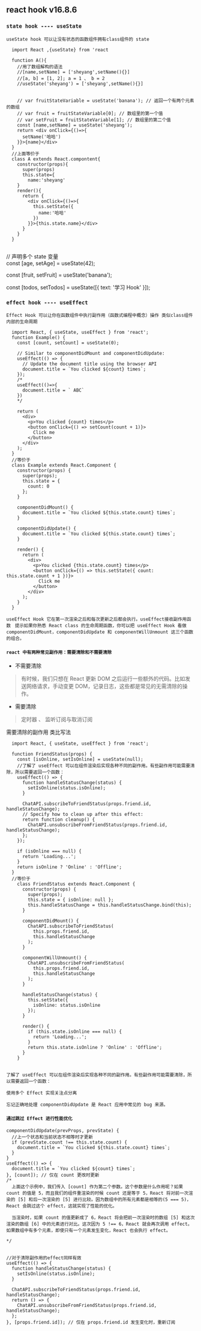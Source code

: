 ## react hook v16.8.6

###  `state hook ---- useState`

  `useState hook 可以让没有状态的函数组件拥有class组件的 state`
```
  import React ,{useState} from 'react
  
  function A(){
    //用了数组解构的语法 
    //[name,setName] = ['sheyang',setName(){}]
    //[a, b] = [1, 2]; a = 1 、 b = 2
    //useState('sheyang') = ['sheyang',setName(){}]

     
    // var fruitStateVariable = useState('banana'); // 返回一个有两个元素的数组
    // var fruit = fruitStateVariable[0]; // 数组里的第一个值
    // var setFruit = fruitStateVariable[1]; // 数组里的第二个值
    const [name,setName] = useState('sheyang');
    return <div onClick={()=>{
      setName('哈哈')
    }}>{name}</div>
  }
  //上面等价于
  class A extends React.compontent{
    constructor(props){
      super(props)
      this.state={
        name:'sheyang'
    }
    render(){
      return {
        <div onClick={()=>{
          this.setState({
            name:'哈哈'
          })
        }}>{this.state.name}</div>
      }
    }
  }
  
```
// 声明多个 state 变量  
  const [age, setAge] = useState(42);  

  const [fruit, setFruit] = useState('banana');  

  const [todos, setTodos] = useState([{ text: '学习 Hook' }]);

### `effect hook ---- useEffect`

  `Effect Hook 可以让你在函数组件中执行副作用（函数式编程中概念）操作 类似class组件内部的生命周期`
  ```
    import React, { useState, useEffect } from 'react';
    function Example() {
      const [count, setCount] = useState(0);

      // Similar to componentDidMount and componentDidUpdate:
      useEffect(() => {
        // Update the document title using the browser API
        document.title = `You clicked ${count} times`;
      });
      /*
      useEffect(()=>{
        document.title = ` ABC`
      })
      */

      return (
        <div>
          <p>You clicked {count} times</p>
          <button onClick={() => setCount(count + 1)}>
            Click me
          </button>
        </div>
      );
    }
    //等价于
    class Example extends React.Component {
      constructor(props) {
        super(props);
        this.state = {
          count: 0
        };
      }

      componentDidMount() {
        document.title = `You clicked ${this.state.count} times`;
      }

      componentDidUpdate() {
        document.title = `You clicked ${this.state.count} times`;
      }

      render() {
        return (
          <div>
            <p>You clicked {this.state.count} times</p>
            <button onClick={() => this.setState({ count: this.state.count + 1 })}>
              Click me
            </button>
          </div>
        );
      }
    }
  ```  
  `useEffect Hook 它在第一次渲染之后和每次更新之后都会执行。useEffect接收副作用函数 `
  `提示如果你熟悉 React class 的生命周期函数，你可以把 useEffect Hook 看做 componentDidMount，componentDidUpdate 和 componentWillUnmount 这三个函数的组合。`

   #### `react 中有两种常见副作用：需要清除和不需要清除`
   * 不需要清除
   > 有时候，我们只想在 React 更新 DOM 之后运行一些额外的代码。比如发送网络请求，手动变更 DOM，记录日志，这些都是常见的无需清除的操作。
   * 需要清除 
   > 定时器 、 监听订阅与取消订阅

  需要清除的副作用 类比写法
  ```
    import React, { useState, useEffect } from 'react';

    function FriendStatus(props) {
      const [isOnline, setIsOnline] = useState(null);
      //了解了 useEffect 可以在组件渲染后实现各种不同的副作用。有些副作用可能需要清除，所以需要返回一个函数：
      useEffect(() => {
        function handleStatusChange(status) {
          setIsOnline(status.isOnline);
        }
        
        ChatAPI.subscribeToFriendStatus(props.friend.id, handleStatusChange);
        // Specify how to clean up after this effect:
        return function cleanup() {
          ChatAPI.unsubscribeFromFriendStatus(props.friend.id, handleStatusChange);
        };
      });

      if (isOnline === null) {
        return 'Loading...';
      }
      return isOnline ? 'Online' : 'Offline';
    }
    //等价于
      class FriendStatus extends React.Component {
        constructor(props) {
          super(props);
          this.state = { isOnline: null };
          this.handleStatusChange = this.handleStatusChange.bind(this);
        }

        componentDidMount() {
          ChatAPI.subscribeToFriendStatus(
            this.props.friend.id,
            this.handleStatusChange
          );
        }

        componentWillUnmount() {
          ChatAPI.unsubscribeFromFriendStatus(
            this.props.friend.id,
            this.handleStatusChange
          );
        }

        handleStatusChange(status) {
          this.setState({
            isOnline: status.isOnline
          });
        }

        render() {
          if (this.state.isOnline === null) {
            return 'Loading...';
          }
          return this.state.isOnline ? 'Online' : 'Offline';
        }
      }
    
  ```
  `了解了 useEffect 可以在组件渲染后实现各种不同的副作用。有些副作用可能需要清除，所以需要返回一个函数：`  

  `使用多个 Effect 实现关注点分离`  

  `忘记正确地处理 componentDidUpdate 是 React 应用中常见的 bug 来源。`  

  #### `通过跳过 Effect 进行性能优化`
  ```
  componentDidUpdate(prevProps, prevState) {
    //上一个状态和当前状态不相等时才更新
    if (prevState.count !== this.state.count) {
      document.title = `You clicked ${this.state.count} times`;
    }
  }
  useEffect(() => {
    document.title = `You clicked ${count} times`;
  }, [count]); // 仅在 count 更改时更新
  /*
    上面这个示例中，我们传入 [count] 作为第二个参数。这个参数是什么作用呢？如果 count 的值是 5，而且我们的组件重渲染的时候 count 还是等于 5，React 将对前一次渲染的 [5] 和后一次渲染的 [5] 进行比较。因为数组中的所有元素都是相等的(5 === 5)，React 会跳过这个 effect，这就实现了性能的优化。

    当渲染时，如果 count 的值更新成了 6，React 将会把前一次渲染时的数组 [5] 和这次渲染的数组 [6] 中的元素进行对比。这次因为 5 !== 6，React 就会再次调用 effect。如果数组中有多个元素，即使只有一个元素发生变化，React 也会执行 effect。 
    
  */


  //对于清除副作用的effect同样有效
  useEffect(() => {
    function handleStatusChange(status) {
      setIsOnline(status.isOnline);
    }

    ChatAPI.subscribeToFriendStatus(props.friend.id, handleStatusChange);
    return () => {
      ChatAPI.unsubscribeFromFriendStatus(props.friend.id, handleStatusChange);
    };
  }, [props.friend.id]); // 仅在 props.friend.id 发生变化时，重新订阅
  ```

  
